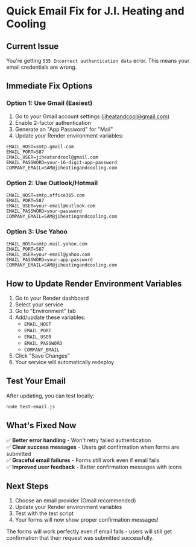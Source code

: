 # Quick Email Fix for J.I. Heating and Cooling

## Current Issue
You're getting `535 Incorrect authentication data` error. This means your email credentials are wrong.

## Immediate Fix Options

### Option 1: Use Gmail (Easiest)
1. Go to your Gmail account settings (jiheatandcool@gmail.com)
2. Enable 2-factor authentication
3. Generate an "App Password" for "Mail"
4. Update your Render environment variables:

```env
EMAIL_HOST=smtp.gmail.com
EMAIL_PORT=587
EMAIL_USER=jiheatandcool@gmail.com
EMAIL_PASSWORD=your-16-digit-app-password
COMPANY_EMAIL=SAM@jiheatingandcooling.com
```

### Option 2: Use Outlook/Hotmail
```env
EMAIL_HOST=smtp.office365.com
EMAIL_PORT=587
EMAIL_USER=your-email@outlook.com
EMAIL_PASSWORD=your-password
COMPANY_EMAIL=SAM@jiheatingandcooling.com
```

### Option 3: Use Yahoo
```env
EMAIL_HOST=smtp.mail.yahoo.com
EMAIL_PORT=587
EMAIL_USER=your-email@yahoo.com
EMAIL_PASSWORD=your-app-password
COMPANY_EMAIL=SAM@jiheatingandcooling.com
```

## How to Update Render Environment Variables

1. Go to your Render dashboard
2. Select your service
3. Go to "Environment" tab
4. Add/update these variables:
   - `EMAIL_HOST`
   - `EMAIL_PORT` 
   - `EMAIL_USER`
   - `EMAIL_PASSWORD`
   - `COMPANY_EMAIL`
5. Click "Save Changes"
6. Your service will automatically redeploy

## Test Your Email

After updating, you can test locally:
```bash
node test-email.js
```

## What's Fixed Now

✅ **Better error handling** - Won't retry failed authentication  
✅ **Clear success messages** - Users get confirmation when forms are submitted  
✅ **Graceful email failures** - Forms still work even if email fails  
✅ **Improved user feedback** - Better confirmation messages with icons  

## Next Steps

1. Choose an email provider (Gmail recommended)
2. Update your Render environment variables
3. Test with the test script
4. Your forms will now show proper confirmation messages!

The forms will work perfectly even if email fails - users will still get confirmation that their request was submitted successfully. 